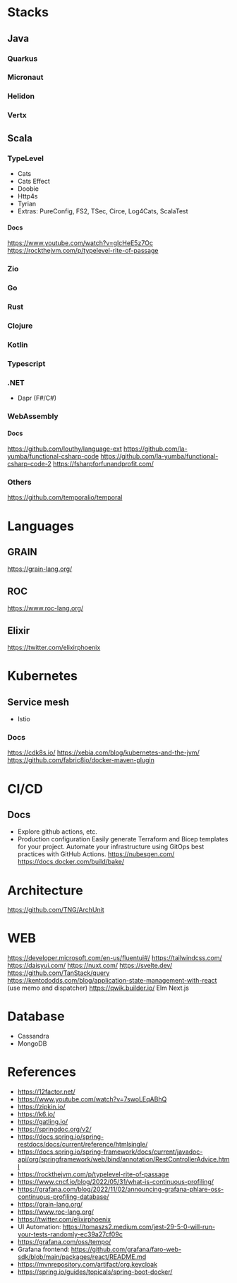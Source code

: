 # Stacks

## Java
### Quarkus
### Micronaut
### Helidon
### Vertx

## Scala 
### TypeLevel 

- Cats
- Cats Effect 
- Doobie 
- Http4s 
- Tyrian
- Extras: PureConfig, FS2, TSec, Circe, Log4Cats, ScalaTest

#### Docs
https://www.youtube.com/watch?v=gIcHeE5z7Oc
https://rockthejvm.com/p/typelevel-rite-of-passage

### Zio

### Go

### Rust

### Clojure

### Kotlin

### Typescript

### .NET
- Dapr (F#/C#)

### WebAssembly

#### Docs
 https://github.com/louthy/language-ext https://github.com/la-yumba/functional-csharp-code https://github.com/la-yumba/functional-csharp-code-2
 https://fsharpforfunandprofit.com/


### Others
https://github.com/temporalio/temporal


# Languages

## GRAIN 
https://grain-lang.org/

## ROC 
https://www.roc-lang.org/

## Elixir 
https://twitter.com/elixirphoenix

# Kubernetes
## Service mesh
- Istio
### Docs
https://cdk8s.io/
https://xebia.com/blog/kubernetes-and-the-jvm/
https://github.com/fabric8io/docker-maven-plugin

# CI/CD
## Docs
- Explore github actions, etc.
- Production configuration
Easily generate Terraform and Bicep templates for your project.
Automate your infrastructure using GitOps best practices with GitHub Actions.
https://nubesgen.com/
https://docs.docker.com/build/bake/


# Architecture
https://github.com/TNG/ArchUnit

# WEB
https://developer.microsoft.com/en-us/fluentui#/
https://tailwindcss.com/
https://daisyui.com/
https://nuxt.com/
https://svelte.dev/
https://github.com/TanStack/query
https://kentcdodds.com/blog/application-state-management-with-react (use memo and dispatcher)
https://qwik.builder.io/
Elm
Next.js

# Database
- Cassandra
- MongoDB

# References
- https://12factor.net/
- https://www.youtube.com/watch?v=7swoLEqABhQ
- https://zipkin.io/
- https://k6.io/
- https://gatling.io/
- https://springdoc.org/v2/ 
- https://docs.spring.io/spring-restdocs/docs/current/reference/htmlsingle/
- https://docs.spring.io/spring-framework/docs/current/javadoc-api/org/springframework/web/bind/annotation/RestControllerAdvice.html
- https://rockthejvm.com/p/typelevel-rite-of-passage
- https://www.cncf.io/blog/2022/05/31/what-is-continuous-profiling/
- https://grafana.com/blog/2022/11/02/announcing-grafana-phlare-oss-continuous-profiling-database/
- https://grain-lang.org/
- https://www.roc-lang.org/
- https://twitter.com/elixirphoenix
- UI Automation: https://tomaszs2.medium.com/jest-29-5-0-will-run-your-tests-randomly-ec39a27cf09c 
- https://grafana.com/oss/tempo/
- Grafana frontend: https://github.com/grafana/faro-web-sdk/blob/main/packages/react/README.md
- https://mvnrepository.com/artifact/org.keycloak
- https://spring.io/guides/topicals/spring-boot-docker/
